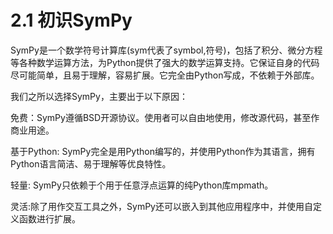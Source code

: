 # 2.1 初识SymPy


SymPy是一个数学符号计算库(sym代表了symbol,符号)，包括了积分、微分方程等各种数学运算方法，为Python提供了强大的数学运算支持。它保证自身的代码尽可能简单，且易于理解，容易扩展。它完全由Python写成，不依赖于外部库。

我们之所以选择SymPy，主要出于以下原因：

免费：SymPy遵循BSD开源协议。使用者可以自由地使用，修改源代码，甚至作商业用途。

基于Python:
SymPy完全是用Python编写的，并使用Python作为其语言，拥有Python语言简洁、易于理解等优良特性。

轻量: SymPy只依赖于个用于任意浮点运算的纯Python库mpmath。

灵活:除了用作交互工具之外，SymPy还可以嵌入到其他应用程序中，并使用自定义函数进行扩展。